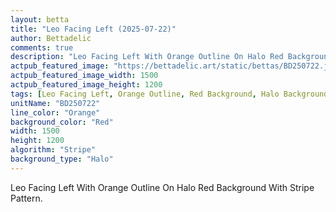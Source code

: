 ```yaml
---
layout: betta
title: "Leo Facing Left (2025-07-22)"
author: Bettadelic
comments: true
description: "Leo Facing Left With Orange Outline On Halo Red Background With Stripe Pattern."
actpub_featured_image: "https://bettadelic.art/static/bettas/BD250722.jpg"
actpub_featured_image_width: 1500
actpub_featured_image_height: 1200
tags: [Leo Facing Left, Orange Outline, Red Background, Halo Background Pattern, Stripe Pattern, July 2025]
unitName: "BD250722"
line_color: "Orange"
background_color: "Red"
width: 1500
height: 1200
algorithm: "Stripe"
background_type: "Halo"
---
```


Leo Facing Left With Orange Outline On Halo Red Background With Stripe Pattern.
